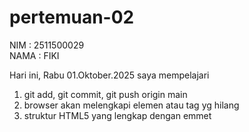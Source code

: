 # pertemuan-02
NIM : 2511500029<br>
NAMA : FIKI 

Hari ini, Rabu 01.Oktober.2025 saya mempelajari
<ol>
<li>git add, git commit, git push origin main</li>
<li>browser akan melengkapi elemen atau tag yg hilang</li>
<li>struktur HTML5 yang lengkap dengan emmet</li>
</ol>

